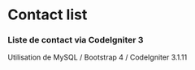 # Contact list

### Liste de contact via CodeIgniter 3

Utilisation de MySQL / Bootstrap 4 / CodeIgniter 3.1.11
